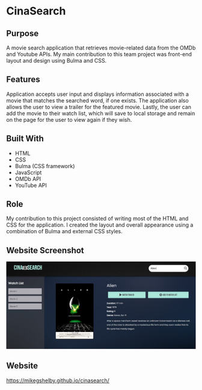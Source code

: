 # CinaSearch

## Purpose
A movie search application that retrieves movie-related data from the OMDb and Youtube APIs. My main contribution to this team project was front-end layout and design using Bulma and CSS. 

## Features
Application accepts user input and displays information associated with a movie that matches the searched word, if one exists. The application also allows the user to view a trailer for the featured movie. Lastly, the user can add the movie to their watch list, which will save to local storage and remain on the page for the user to view again if they wish.

## Built With
* HTML
* CSS
* Bulma (CSS framework)
* JavaScript
* OMDb API
* YouTube API

## Role
My contribution to this project consisted of writing most of the HTML and CSS for the application. I created the layout and overall appearance using a combination of Bulma and external CSS styles.

## Website Screenshot
![CinaSearch Screenshot](https://github.com/mikegshelby/cinasearch/raw/main/assets/images/cinasearch-screenshot.jpg "Website Screenshot")


## Website
https://mikegshelby.github.io/cinasearch/
